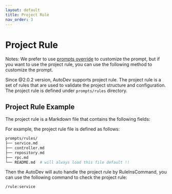 ```yaml
---
layout: default
title: Project Rule
nav_order: 3
---
```


# Project Rule

Notes: We prefer to use [prompts override](https://ide.unitmesh.cc/customize/prompt-override.html) to customize the
prompt, but if you want to use the project rule, you can use the following method to customize the prompt.

Since @2.0.2 version, AutoDev supports project rule. The project rule is a set of rules that are used to validate the
project structure and configuration. The project rule is defined under `prompts/rules` directory. 

## Project Rule Example

The project rule is a Markdown file that contains the following fields:

For example, the project rule file is defined as follows:

```bash
prompts/rules/
├── service.md
├── controller.md
├── repository.md
├── rpc.md
└── README.md  # will always load this file default !!
```

Then the AutoDev will auto handle the project rule by RuleInsCommand, you can use the following command to check the project
rule:

```devin
/rule:service
```
